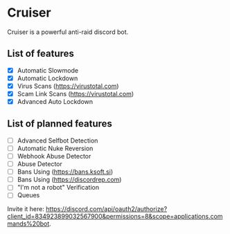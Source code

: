 # Cruiser
Cruiser is a powerful anti-raid discord bot.

## List of features

- [x] Automatic Slowmode
- [x] Automatic Lockdown
- [x] Virus Scans (https://virustotal.com)
- [x] Scam Link Scans (https://virustotal.com)
- [x] Advanced Auto Lockdown

## List of planned features

- [ ] Advanced Selfbot Detection
- [ ] Automatic Nuke Reversion
- [ ] Webhook Abuse Detector
- [ ] Abuse Detector
- [ ] Bans Using (https://bans.ksoft.si)
- [ ] Bans Using (https://discordrep.com)
- [ ] "I'm not a robot" Verification
- [ ] Queues

Invite it here: https://discord.com/api/oauth2/authorize?client_id=834923899032567900&permissions=8&scope=applications.commands%20bot. 
